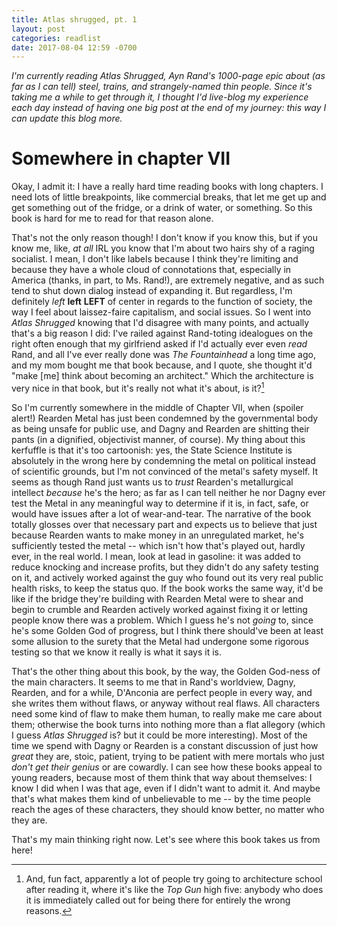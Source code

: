 ```yaml
---
title: Atlas shrugged, pt. 1
layout: post
categories: readlist
date: 2017-08-04 12:59 -0700
---
```


*I'm currently reading *Atlas Shrugged*, Ayn Rand's 1000-page epic about (as far as I can tell) steel, trains, and strangely-named thin people.  Since it's taking me a while to get through it, I thought I'd live-blog my experience each day instead of having one big post at the end of my journey: this way I can update this blog more.*

# Somewhere in chapter VII

Okay, I admit it: I have a really hard time reading books with long chapters.  I need lots of little breakpoints, like commercial breaks, that let me get up and get something out of the fridge, or a drink of water, or something.  So this book is hard for me to read for that reason alone.

That's not the only reason though!  I don't know if you know this, but if you know me, like, *at all* IRL you know that I'm about two hairs shy of a raging socialist.  I mean, I don't like labels because I think they're limiting and because they have a whole cloud of connotations that, especially in America (thanks, in part, to Ms. Rand!), are extremely negative, and as such tend to shut down dialog instead of expanding it.  But regardless, I'm definitely *left* **left** **LEFT** of center in regards to the function of society, the way I feel about laissez-faire capitalism, and social issues.  So I went into *Atlas Shrugged* knowing that I'd disagree with many points, and actually that's a big reason I did: I've railed against Rand-toting idealogues on the right often enough that my girlfriend asked if I'd actually ever even *read* Rand, and all I've ever really done was *The Fountainhead* a long time ago, and my mom bought me that book because, and I quote, she thought it'd "make [me] think about becoming an architect."  Which the architecture is very nice in that book, but it's really not what it's about, is it?[^1]

[^1]: And, fun fact, apparently a lot of people try going to architecture school after reading it, where it's like the *Top Gun* high five: anybody who does it is immediately called out for being there for entirely the wrong reasons.

So I'm currently somewhere in the middle of Chapter VII, when (spoiler alert!) Rearden Metal has just been condemned by the governmental body as being unsafe for public use, and Dagny and Rearden are shitting their pants (in a dignified, objectivist manner, of course).  My thing about this kerfuffle is that it's too cartoonish: yes, the State Science Institute is absolutely in the wrong here by condemning the metal on political instead of scientific grounds, but I'm not convinced of the metal's safety myself.  It seems as though Rand just wants us to *trust* Rearden's metallurgical intellect *because* he's the hero; as far as I can tell neither he nor Dagny ever test the Metal in any meaningful way to determine if it is, in fact, safe, or would have issues after a lot of wear-and-tear.  The narrative of the book totally glosses over that necessary part and expects us to believe that just because Rearden wants to make money in an unregulated market, he's sufficiently tested the metal -- which isn't how that's played out, hardly ever, in the real world.  I mean, look at lead in gasoline: it was added to reduce knocking and increase profits, but they didn't do any safety testing on it, and actively worked against the guy who found out its very real public health risks, to keep the status quo.  If the book works the same way, it'd be like if the bridge they're building with Rearden Metal were to shear and begin to crumble and Rearden actively worked against fixing it or letting people know there was a problem.  Which I guess he's not *going* to, since he's some Golden God of progress, but I think there should've been at least some allusion to the surety that the Metal had undergone some rigorous testing so that we know it really is what it says it is.

That's the other thing about this book, by the way, the Golden God-ness of the main characters.  It seems to me that in Rand's worldview, Dagny, Rearden, and for a while, D'Anconia are perfect people in every way, and she writes them without flaws, or anyway without real flaws.  All characters need some kind of flaw to make them human, to really make me care about them; otherwise the book turns into nothing more than a flat allegory (which I guess *Atlas Shrugged* is? but it could be more interesting).  Most of the time we spend with Dagny or Rearden is a constant discussion of just how *great* they are, stoic, patient, trying to be patient with mere mortals who just *don't get their genius* or are cowardly.  I can see how these books appeal to young readers, because most of them think that way about themselves: I know I did when I was that age, even if I didn't want to admit it.  And maybe that's what makes them kind of unbelievable to me -- by the time people reach the ages of these characters, they should know better, no matter who they are.

That's my main thinking right now.  Let's see where this book takes us from here!
